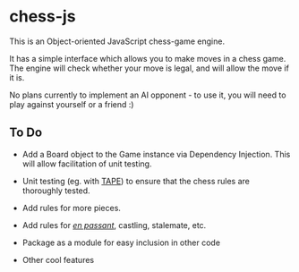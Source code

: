 # chess-js
This is an Object-oriented JavaScript chess-game engine.

It has a simple interface which allows you to make moves in a chess game.
The engine will check whether your move is legal, and will allow the move if it is.

No plans currently to implement an AI opponent - to use it, you will need to play against yourself or a friend :)

## To Do
* Add a Board object to the Game instance via Dependency Injection.
    This will allow facilitation of unit testing.
* Unit testing (eg. with [TAPE](https://github.com/substack/tape)) to ensure that the chess rules are thoroughly tested.
* Add rules for more pieces.
* Add rules for [*en passant*](https://en.wikipedia.org/wiki/En_passant), castling, stalemate, etc.
* Package as a module for easy inclusion in other code

* Other cool features